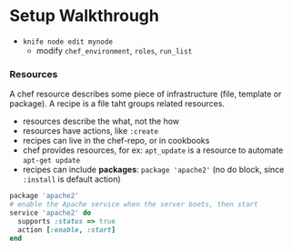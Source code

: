 # Setup Walkthrough
- `knife node edit mynode` 
  - modify `chef_environment`, `roles`, `run_list`

### Resources
A chef resource describes some piece of infrastructure (file, template or package). A recipe is a file taht groups related resources.
- resources describe the what, not the how
- resources have actions, like `:create`
- recipes can live in the chef-repo, or in cookbooks
- chef provides resources, for ex: `apt_update` is a resource to automate `apt-get update`
- recipes can include **packages**: `package 'apache2'` (no do block, since `:install` is default action)
```ruby
package 'apache2'
# enable the Apache service when the server boots, then start
service 'apache2' do
  supports :status => true
  action [:enable, :start]
end
```
